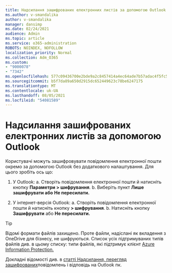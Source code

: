 ```yaml
---
title: Надсилання зашифрованих електронних листів за допомогою Outlook
ms.author: v-smandalika
author: v-smandalika
manager: dansimp
ms.date: 02/24/2021
audience: Admin
ms.topic: article
ms.service: o365-administration
ROBOTS: NOINDEX, NOFOLLOW
localization_priority: Normal
ms.collection: Adm_O365
ms.custom:
- "9000078"
- "7342"
ms.openlocfilehash: 577c09436700e2bde9a2c8457414a4ec64ade7b57adac4f5fc51ca7cffe73656
ms.sourcegitcommit: b5f7da89a650d2915dc652449623c78be6247175
ms.translationtype: MT
ms.contentlocale: uk-UA
ms.lasthandoff: 08/05/2021
ms.locfileid: "54081589"
---
```

# <a name="send-encrypted-email-using-outlook"></a>Надсилання зашифрованих електронних листів за допомогою Outlook

Користувачі можуть зашифровувати повідомлення електронної пошти окремо за допомогою Outlook без додаткового налаштування. Для цього зробіть ось що:

1. У Outlook: a. Створіть повідомлення електронної пошти й натисніть кнопку **Параметри > шифрування**. 
    b. Виберіть пункт **Лише зашифрувати або** **Не пересилати.**

2. У інтернет-версія Outlook: a. Створіть повідомлення електронної пошти й натисніть кнопку **> шифрування**.
    b. Натисніть кнопку **Зашифрувати** або **Не пересилати.**

> [!TIP]
> Відомі формати файлів захищено. Проте файли, надіслані як вкладення з OneDrive для бізнесу, не шифруються. Список усіх підтримуваних типів файлів див. в цьому списку: типи файлів, які підтримує клієнт [Azure Information Protection.](https://docs.microsoft.com/azure/information-protection/rms-client/client-admin-guide-file-types)

Докладні відомості див. в [статті Надсилання, перегляд зашифрованих](https://support.microsoft.com/topic/send-view-and-reply-to-encrypted-messages-in-outlook-for-pc-eaa43495-9bbb-4fca-922a-df90dee51980)повідомлень і відповідь на Outlook пк.



